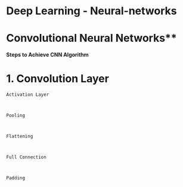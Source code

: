# Deep Learning   -  Neural-networks

# Convolutional Neural Networks** 


**Steps to Achieve CNN Algorithm**

    
# 1. Convolution Layer


    Activation Layer
    
    
    
    Pooling 
    
    
    
    Flattening
    
    
    
    Full Connection
  


    Padding 







